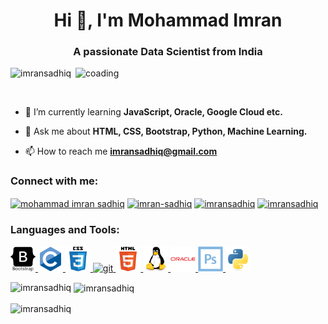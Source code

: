 <h1 align="center">Hi 👋, I'm Mohammad Imran</h1>
<h3 align="center">A passionate Data Scientist from India</h3>
<img align = "right" alt="coading" width="400" src ="https://miro.medium.com/max/1360/1*zVnWJtyGOX_kUIDm6ccCfQ.gif">

<p align="left"> <img src="https://komarev.com/ghpvc/?username=imransadhiq&label=Profile%20views&color=0e75b6&style=flat" alt="imransadhiq" /> </p>

<p align="left"> <a href="https://twitter.com/" target="blank"><img src="https://img.shields.io/twitter/follow/?logo=twitter&style=for-the-badge" alt="" /></a> </p>

- 🌱 I’m currently learning **JavaScript, Oracle, Google Cloud etc.**

- 💬 Ask me about **HTML, CSS, Bootstrap, Python, Machine Learning.**

- 📫 How to reach me **imransadhiq@gmail.com**

<h3 align="left">Connect with me:</h3>
<p align="left">
<a href="https://linkedin.com/in/mohammad imran sadhiq" target="blank"><img align="center" src="https://raw.githubusercontent.com/rahuldkjain/github-profile-readme-generator/master/src/images/icons/Social/linked-in-alt.svg" alt="mohammad imran sadhiq" height="30" width="40" /></a>
<a href="https://stackoverflow.com/users/imran-sadhiq" target="blank"><img align="center" src="https://raw.githubusercontent.com/rahuldkjain/github-profile-readme-generator/master/src/images/icons/Social/stack-overflow.svg" alt="imran-sadhiq" height="30" width="40" /></a>
<a href="https://instagram.com/imransadhiq" target="blank"><img align="center" src="https://raw.githubusercontent.com/rahuldkjain/github-profile-readme-generator/master/src/images/icons/Social/instagram.svg" alt="imransadhiq" height="30" width="40" /></a>
<a href="https://www.codechef.com/users/imransadhiq" target="blank"><img align="center" src="https://cdn.jsdelivr.net/npm/simple-icons@3.1.0/icons/codechef.svg" alt="imransadhiq" height="30" width="40" /></a>
</p>

<h3 align="left">Languages and Tools:</h3>
<p align="left"> <a href="https://getbootstrap.com" target="_blank" rel="noreferrer"> <img src="https://raw.githubusercontent.com/devicons/devicon/master/icons/bootstrap/bootstrap-plain-wordmark.svg" alt="bootstrap" width="40" height="40"/> </a> <a href="https://www.cprogramming.com/" target="_blank" rel="noreferrer"> <img src="https://raw.githubusercontent.com/devicons/devicon/master/icons/c/c-original.svg" alt="c" width="40" height="40"/> </a> <a href="https://www.w3schools.com/css/" target="_blank" rel="noreferrer"> <img src="https://raw.githubusercontent.com/devicons/devicon/master/icons/css3/css3-original-wordmark.svg" alt="css3" width="40" height="40"/> </a> <a href="https://git-scm.com/" target="_blank" rel="noreferrer"> <img src="https://www.vectorlogo.zone/logos/git-scm/git-scm-icon.svg" alt="git" width="40" height="40"/> </a> <a href="https://www.w3.org/html/" target="_blank" rel="noreferrer"> <img src="https://raw.githubusercontent.com/devicons/devicon/master/icons/html5/html5-original-wordmark.svg" alt="html5" width="40" height="40"/> </a> <a href="https://www.linux.org/" target="_blank" rel="noreferrer"> <img src="https://raw.githubusercontent.com/devicons/devicon/master/icons/linux/linux-original.svg" alt="linux" width="40" height="40"/> </a> <a href="https://www.oracle.com/" target="_blank" rel="noreferrer"> <img src="https://raw.githubusercontent.com/devicons/devicon/master/icons/oracle/oracle-original.svg" alt="oracle" width="40" height="40"/> </a> <a href="https://www.photoshop.com/en" target="_blank" rel="noreferrer"> <img src="https://raw.githubusercontent.com/devicons/devicon/master/icons/photoshop/photoshop-line.svg" alt="photoshop" width="40" height="40"/> </a> <a href="https://www.python.org" target="_blank" rel="noreferrer"> <img src="https://raw.githubusercontent.com/devicons/devicon/master/icons/python/python-original.svg" alt="python" width="40" height="40"/> </a> </p>

<p><img align="left" src="https://github-readme-stats.vercel.app/api/top-langs?username=imransadhiq&show_icons=true&locale=en&layout=compact" alt="imransadhiq" /></p>

<p>&nbsp;<img align="center" src="https://github-readme-stats.vercel.app/api?username=imransadhiq&show_icons=true&locale=en" alt="imransadhiq" /></p>

<p><img align="center" src="https://github-readme-streak-stats.herokuapp.com/?user=imransadhiq&" alt="imransadhiq" /></p>

